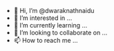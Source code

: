 - 👋 Hi, I’m @dwaraknathnaidu
- 👀 I’m interested in ...
- 🌱 I’m currently learning ...
- 💞️ I’m looking to collaborate on ...
- 📫 How to reach me ...

<!---
dwaraknathnaidu/dwaraknathnaidu is a ✨ special ✨ repository because its `README.md` (this file) appears on your GitHub profile.
You can click the Preview link to take a look at your changes.
--->
